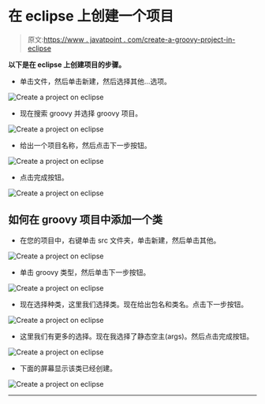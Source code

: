 # 在 eclipse 上创建一个项目

> 原文:[https://www . javatpoint . com/create-a-groovy-project-in-eclipse](https://www.javatpoint.com/create-a-groovy-project-in-eclipse)

**以下是在 eclipse 上创建项目的步骤。**

*   单击文件，然后单击新建，然后选择其他...选项。

![Create a project on eclipse](../Images/a9f8b0081e384f8885de9bf142e906bf.png)

*   现在搜索 groovy 并选择 groovy 项目。

![Create a project on eclipse](../Images/2798275656f09834a1ea1a249b20b6e8.png)

*   给出一个项目名称，然后点击下一步按钮。

![Create a project on eclipse](../Images/a865346d0c350bb48d467ab3ec34c87b.png)

*   点击完成按钮。

![Create a project on eclipse](../Images/66da329bb015eafaf88774e663008ebc.png)

## 如何在 groovy 项目中添加一个类

*   在您的项目中，右键单击 src 文件夹，单击新建，然后单击其他。

![Create a project on eclipse](../Images/531f9257ce8a8b41802cfcf5329af90e.png)

*   单击 groovy 类型，然后单击下一步按钮。

![Create a project on eclipse](../Images/04b4a525780bdcea157d4925a2bd71b7.png)

*   现在选择种类，这里我们选择类。现在给出包名和类名。点击下一步按钮。

![Create a project on eclipse](../Images/aa0525762099d498aa2df162d2bcc25c.png)

*   这里我们有更多的选择。现在我选择了静态空主(args)。然后点击完成按钮。

![Create a project on eclipse](../Images/2b4456b5c6461b8d1b0d060deb638676.png)

*   下面的屏幕显示该类已经创建。

![Create a project on eclipse](../Images/d642eedd6344c79f9511433175fc162b.png)

* * *